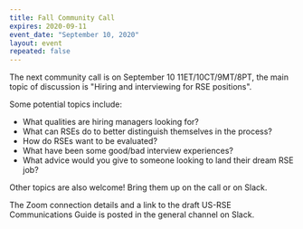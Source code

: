 ```yaml
---
title: Fall Community Call
expires: 2020-09-11
event_date: "September 10, 2020"
layout: event
repeated: false
---
```


The next community call is on September 10 11ET/10CT/9MT/8PT, the main topic of discussion is "Hiring and interviewing for RSE positions".

Some potential topics include: 
  - What qualities are hiring managers looking for?
  - What can RSEs do to better distinguish themselves in the process?
  - How do RSEs want to be evaluated? 
  - What have been some good/bad interview experiences?
  - What advice would you give to someone looking to land their dream RSE job?

Other topics are also welcome!  Bring them up on the call or on Slack.

The Zoom connection details and a link to the draft US-RSE Communications Guide is posted in the general channel on Slack.   
